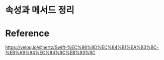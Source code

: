 # 속성과 메서드 정리

# Reference
https://velog.io/@hertz/Swift-%EC%86%8D%EC%84%B1%EA%B3%BC-%EB%A9%94%EC%84%9C%EB%93%9C  
